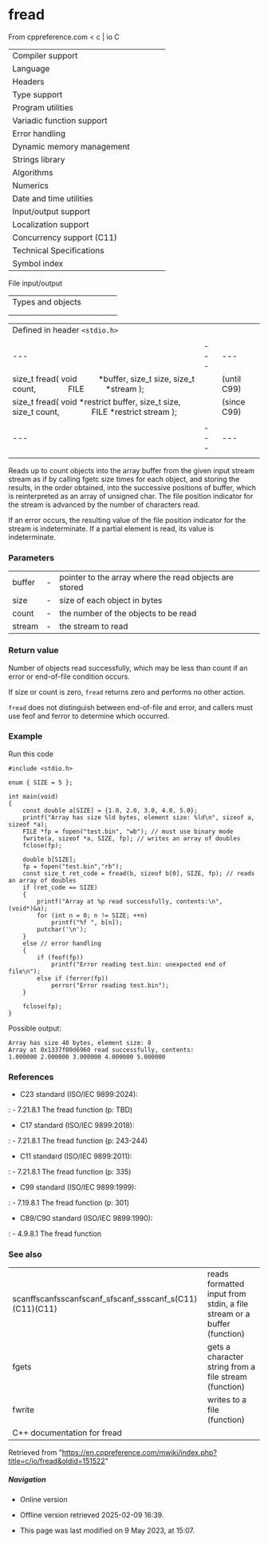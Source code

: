 # fread

From cppreference.com
< c‎ | io
 C

|  |  |  |  |  |
| --- | --- | --- | --- | --- |
| Compiler support | | | | |
| Language | | | | |
| Headers | | | | |
| Type support | | | | |
| Program utilities | | | | |
| Variadic function support | | | | |
| Error handling | | | | |
| Dynamic memory management | | | | |
| Strings library | | | | |
| Algorithms | | | | |
| Numerics | | | | |
| Date and time utilities | | | | |
| Input/output support | | | | |
| Localization support | | | | |
| Concurrency support (C11) | | | | |
| Technical Specifications | | | | |
| Symbol index | | | | |

 File input/output

|  |  |  |  |  |
| --- | --- | --- | --- | --- |
| Types and objects | | | | |
| |  |  |  |  |  |  |  |  |  |  |  |  |  |  |  |  |  |  |  |  |  |  | | --- | --- | --- | --- | --- | --- | --- | --- | --- | --- | --- | --- | --- | --- | --- | --- | --- | --- | --- | --- | --- | --- | | |  |  |  |  |  | | --- | --- | --- | --- | --- | | stdinstdoutstderr | | | | | | |  |  |  |  |  | | --- | --- | --- | --- | --- | | FILE | | | | | | fpos_t | | | | | |  | | | | | | |
| |  |  |  |  |  | | --- | --- | --- | --- | --- | | Functions | | | | | | File access | | | | | | |  |  |  |  |  | | --- | --- | --- | --- | --- | | fopenfopen_s(C11) | | | | | | freopenfreopen_s(C11) | | | | | | fwide(C95) | | | | | | |  |  |  |  |  | | --- | --- | --- | --- | --- | | setbuf | | | | | | setvbuf | | | | | | fclose | | | | | | fflush | | | | | |  | | | | | | | Unformatted input/output | | | | | | |  |  |  |  |  | | --- | --- | --- | --- | --- | | fgetc | | | | | | fgets | | | | | | fputc | | | | | | fputs | | | | | | getchar | | | | | | getsgets_s(until C11)(C11) | | | | | | putchar | | | | | | puts | | | | | | ungetc | | | | | | |  |  |  |  |  | | --- | --- | --- | --- | --- | | fgetwcgetwc(C95)(C95) | | | | | | fgetws(C95) | | | | | | fputwcputwc(C95)(C95) | | | | | | fputws(C95) | | | | | | getwchar(C95) | | | | | | putwchar(C95) | | | | | | ungetwc(C95) | | | | | |  | | | | | | | Formatted input | | | | | | |  |  |  |  |  | | --- | --- | --- | --- | --- | | scanffscanfsscanfscanf_sfscanf_ssscanf_s(C11)(C11)(C11) | | | | | | wscanffwscanfswscanfwscanf_sfwscanf_sswscanf_s(C95)(C95)(C95)(C11)(C11)(C11) | | | | | | |  |  |  |  |  | | --- | --- | --- | --- | --- | | vscanfvfscanfvsscanfvscanf_svfscanf_svsscanf_s(C99)(C99)(C99)(C11)(C11)(C11) | | | | | | vwscanfvfwscanfvswscanfvwscanf_svfwscanf_svswscanf_s(C99)(C99)(C99)(C11)(C11)(C11) | | | | | | | |  |  |  |  |  | | --- | --- | --- | --- | --- | | Direct input/output | | | | | | |  |  |  |  |  | | --- | --- | --- | --- | --- | | ****fread**** | | | | | | |  |  |  |  |  | | --- | --- | --- | --- | --- | | fwrite | | | | | | | Formatted output | | | | | | |  |  |  |  |  | | --- | --- | --- | --- | --- | | printffprintfsprintfsnprintfprintf_sfprintf_ssprintf_ssnprintf_s(C99)(C11)(C11)(C11)(C11) | | | | | | wprintffwprintfswprintfwprintf_sfwprintf_sswprintf_ssnwprintf_s(C95)(C95)(C95)(C11)(C11)(C11)(C11) | | | | | | |  |  |  |  |  | | --- | --- | --- | --- | --- | | vprintfvfprintfvsprintfvsnprintfvprintf_svfprintf_svsprintf_svsnprintf_s(C99)(C11)(C11)(C11)(C11) | | | | | | vwprintfvfwprintfvswprintfvwprintf_svfwprintf_svswprintf_svsnwprintf_s(C95)(C95)(C95)(C11)(C11)(C11)(C11) | | | | | | | File positioning | | | | | | |  |  |  |  |  | | --- | --- | --- | --- | --- | | ftell | | | | | | fgetpos | | | | | | fseek | | | | | | |  |  |  |  |  | | --- | --- | --- | --- | --- | | fsetpos | | | | | | rewind | | | | | |  | | | | | | | Error handling | | | | | | |  |  |  |  |  | | --- | --- | --- | --- | --- | | clearerr | | | | | | feof | | | | | | |  |  |  |  |  | | --- | --- | --- | --- | --- | | ferror | | | | | | perror | | | | | | | Operations on files | | | | | | |  |  |  |  |  | | --- | --- | --- | --- | --- | | remove | | | | | | tmpfiletmpfile_s(C11) | | | | | | |  |  |  |  |  | | --- | --- | --- | --- | --- | | rename | | | | | | tmpnamtmpnam_s(C11) | | | | | | |

|  |  |  |
| --- | --- | --- |
| Defined in header `<stdio.h>` |  |  |
|  |  |  |
| --- | --- | --- |
| size_t fread( void          \*buffer, size_t size, size_t count,                FILE          \*stream ); |  | (until C99) |
| size_t fread( void \*restrict buffer, size_t size, size_t count,                FILE \*restrict stream ); |  | (since C99) |
|  |  |  |
| --- | --- | --- |
|  |  |  |

Reads up to count objects into the array buffer from the given input stream stream as if by calling fgetc size times for each object, and storing the results, in the order obtained, into the successive positions of buffer, which is reinterpreted as an array of unsigned char. The file position indicator for the stream is advanced by the number of characters read.

If an error occurs, the resulting value of the file position indicator for the stream is
indeterminate. If a partial element is read, its value is indeterminate.

### Parameters

|  |  |  |
| --- | --- | --- |
| buffer | - | pointer to the array where the read objects are stored |
| size | - | size of each object in bytes |
| count | - | the number of the objects to be read |
| stream | - | the stream to read |

### Return value

Number of objects read successfully, which may be less than count if an error or end-of-file condition occurs.

If size or count is zero, `fread` returns zero and performs no other action.

`fread` does not distinguish between end-of-file and error, and callers must use feof and ferror to determine which occurred.

### Example

Run this code

```
#include <stdio.h>
 
enum { SIZE = 5 };
 
int main(void)
{
    const double a[SIZE] = {1.0, 2.0, 3.0, 4.0, 5.0};
    printf("Array has size %ld bytes, element size: %ld\n", sizeof a, sizeof *a);
    FILE *fp = fopen("test.bin", "wb"); // must use binary mode
    fwrite(a, sizeof *a, SIZE, fp); // writes an array of doubles
    fclose(fp);
 
    double b[SIZE];
    fp = fopen("test.bin","rb");
    const size_t ret_code = fread(b, sizeof b[0], SIZE, fp); // reads an array of doubles
    if (ret_code == SIZE)
    {
        printf("Array at %p read successfully, contents:\n", (void*)&a);
        for (int n = 0; n != SIZE; ++n)
            printf("%f ", b[n]);
        putchar('\n');
    }
    else // error handling
    {
        if (feof(fp))
            printf("Error reading test.bin: unexpected end of file\n");
        else if (ferror(fp))
            perror("Error reading test.bin");
    }
 
    fclose(fp);
}

```

Possible output:

```
Array has size 40 bytes, element size: 8
Array at 0x1337f00d6960 read successfully, contents:
1.000000 2.000000 3.000000 4.000000 5.000000

```

### References

- C23 standard (ISO/IEC 9899:2024):

:   - 7.21.8.1 The fread function (p: TBD)

- C17 standard (ISO/IEC 9899:2018):

:   - 7.21.8.1 The fread function (p: 243-244)

- C11 standard (ISO/IEC 9899:2011):

:   - 7.21.8.1 The fread function (p: 335)

- C99 standard (ISO/IEC 9899:1999):

:   - 7.19.8.1 The fread function (p: 301)

- C89/C90 standard (ISO/IEC 9899:1990):

:   - 4.9.8.1 The fread function

### See also

|  |  |
| --- | --- |
| scanffscanfsscanfscanf_sfscanf_ssscanf_s(C11)(C11)(C11) | reads formatted input from stdin, a file stream or a buffer   (function) |
| fgets | gets a character string from a file stream   (function) |
| fwrite | writes to a file   (function) |
| C++ documentation for fread | |

Retrieved from "<https://en.cppreference.com/mwiki/index.php?title=c/io/fread&oldid=151522>"

##### Navigation

- Online version
- Offline version retrieved 2025-02-09 16:39.

- This page was last modified on 9 May 2023, at 15:07.